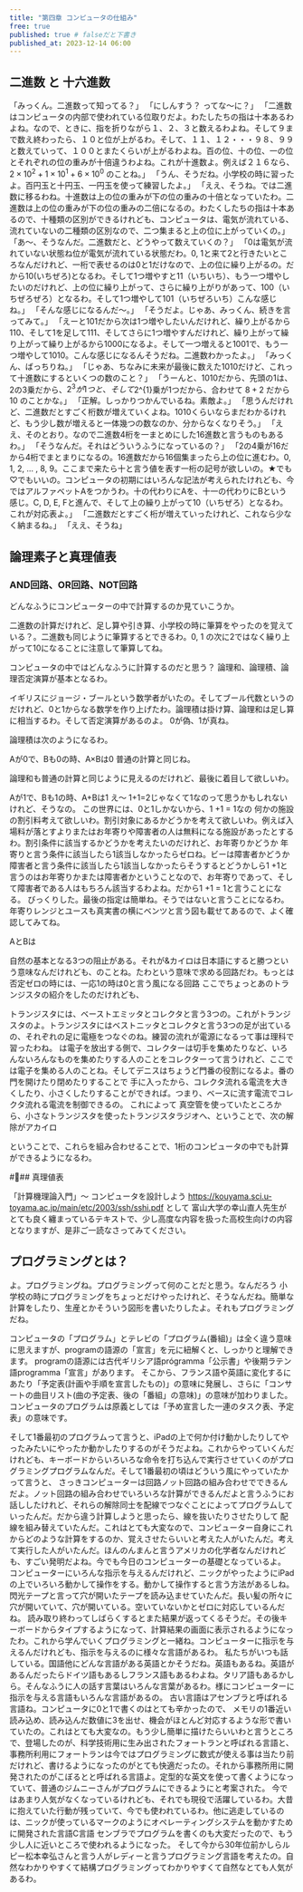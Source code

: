 ```yaml
---
title: "第四章 コンピュータの仕組み"
free: true
published: true # falseだと下書き
published_at: 2023-12-14 06:00
---
```


## 二進数 と 十六進数

「みっくん。二進数って知ってる？」
「にしんすう？ ってな〜に？」
「二進数はコンピュータの内部で使われている位取りだよ。わたしたちの指は十本あるわよね。なので、ときに、指を折りながら１、２、３と数えるわよね。そして９まで数え終わったら、１０と位が上がるわ。そして、１１、１２・・・９８、９９と数えていって、１００とまたくらいが上がるわよね。百の位、十の位、一の位とそれぞれの位の重みが十倍違うわよね。これが十進数よ。例えば２１６なら、$2 \times 10^{2} + 1 \times 10^{1} + 6 \times 10^{0}$ のことね。」
「うん、そうだね。小学校の時に習ったよ。百円玉と十円玉、一円玉を使って練習したよ。」
「ええ、そうね。では二進数に移るわね。十進数は上の位の重みが下の位の重みの十倍となっていたわ。二進数は上の位の重みが下の位の重みの二倍になるの。わたくしたちの指は十本あるので、十種類の区別ができるけれども、コンピュータは、電気が流れている、流れていないの二種類の区別なので、二つ集まると上の位に上がっていくの。」
「あ〜、そうなんだ。二進数だと、どうやって数えていくの？」
「0は電気が流れていない状態ね位が電気が流れている状態だわ。0, 1と来て2と行きたいところなんだけれど、一桁で表せるのは0と1だけなので、上の位に繰り上がるの。だから10(いちぜろ)となるわ。そして1つ増やすと11（いちいち）、もう一つ増やしたいのだけれど、上の位に繰り上がって、さらに繰り上がりがあって、100（いちぜろぜろ）となるわ。そして1つ増やして101（いちぜろいち）こんな感じね。」
「そんな感じになるんだ〜。」
「そうだよ。じゃあ、みっくん、続きを言ってみて。」
「えーと101だから次は1つ増やしたいんだけれど、繰り上がるから110、そして1を足して111、そしてさらに1つ増やすんだけれど、繰り上がって繰り上がって繰り上がるから1000になるよ。そして一つ増えると1001で、もう一つ増やして1010。こんな感じになるんそうだね。二進数わかったよ。」
「みっくん、ばっちりね。」
「じゃあ、ちなみに未来が最後に数えた1010だけど、これって十進数にするといくつの数のこと？」
「うーんと、1010だから、先頭の1は、2の3乗だから、$2^{3}が1つと、そして$2^{1}乗が1つだから、合わせて $8+2$ だから $10$ のことかな。」
「正解。しっかりつかんでいるね。素敵よ。」
「思うんだけれど、二進数だとすごく桁数が増えていくよね。1010くらいならまだわかるけれど、もう少し数が増えると一体幾つの数なのか、分からなくなりそう。」
「ええ、そのとおり。なので二進数4桁を一まとめにした16進数と言うものもあるわ。」
「そうなんだ。それはどういうふうになっているの？」
「2の4乗が16だから4桁でまとまりになるの。16進数だから16個集まったら上の位に進むわ。0, 1, 2, ... , 8, 9。ここまで来たら十と言う値を表す一桁の記号が欲しいの。★でも♡でもいいの。コンピュータの初期にはいろんな記法が考えられたけれども、今ではアルファベットAをつかうわ。十の代わりにAを、十一の代わりにBという感じ。C, D, E, Fと進んで、そして上の繰り上がって10（いちぜろ）となるわ。これが対応表よ。」
「二進数だとすごく桁が増えていったけれど、これなら少なく納まるね。」
「ええ、そうね」

## 論理素子と真理値表

### AND回路、OR回路、NOT回路

どんなふうにコンピューターの中で計算するのか見ていこうか。

二進数の計算だけれど、足し算や引き算、小学校の時に筆算をやったのを覚えている？。二進数も同じように筆算するとできるわ。0, 1 の次に2ではなく繰り上がって10になることに注意して筆算してね。

コンピュータの中ではどんなふうに計算するのだと思う？ 論理和、論理積、論理否定演算が基本となるわ。

イギリスにジョージ・ブールという数学者がいたの。そしてブール代数というのだけれど、0と1からなる数学を作り上げたわ。論理積は掛け算、論理和は足し算に相当するわ。そして否定演算があるのよ。
0が偽、1が真ね。

論理積は次のようになるわ。

Aが0で、Bも0の時、A×Bは0 普通の計算と同じね。

論理和も普通の計算と同じように見えるのだけれど、最後に着目して欲しいわ。

Aが1で、Bも1の時、A+Bは1 え〜 1+1=2じゃなくて1なのって思うかもしれないけれど、そうなの。
この世界には、0と1しかないから、1 +1 = 1なの
何かの施設の割引料考えて欲しいわ。割引対象にあるかどうかを考えて欲しいわ。例えば入場料が落とすよりまたはお年寄りや障害者の人は無料になる施設があったとするわ。割引条件に該当するかどうかを考えたいのだけれど、お年寄りかどうか 年寄りと言う条件に該当したら1該当しなかったらゼロね。ビーは障害者かどうか障害者と言う条件に該当したら1該当しなかったらそうするとどうかしら1 +1と言うのはお年寄りかまたは障害者かということなので、お年寄りであって、そして障害者である人はもちろん該当するわよね。だから1 +1 = 1と言うことになる。 びっくりした。最後の指定は簡単ね。そうではないと言うことになるわ。年寄りレンジとユースも真実書の横にベンツと言う図も載せてあるので、よく確認してみてね。



AとBは





自然の基本となる3つの阻止がある。それが&カイロは日本語にすると勝つという意味なんだけれども、のことね。たわという意味で求める回路だわ。もっとは否定ゼロの時には、一応1の時は0と言う風になる回路 ここでちょっとあのトランジスタの紹介をしたのだけれども、

トランジスタには、ベーストエミッタとコレクタと言う3つの。これがトランジスタのよ。トランジスタにはベストニッタとコレクタと言う3つの足が出ているの、それぞれの足に電極をつなぐのね。練習の流れが電源になるって事は理科で習ったわね。 は電子を放出する側で、コレクターは切手を集めたりなど、いろんないろんなものを集めたりする人のことをコレクターって言うけれど、ここでは電子を集める人のことね。そしてデニスはちょうど門番の役割になるよ。番の門を開けたり閉めたりすることで 手に入ったから、コレクタ流れる電流を大きくしたり、小さくしたりすることができれば。つまり、ベースに流す電流でコレクタ流れる電流を制御できるの。 これによって 真空管を使っていたところから、小さなトランジスタを使ったトランジスタラジオへ、ということで、次の解除がアカイロ

ということで、これらを組み合わせることで、1桁のコンピュータの中でも計算ができるようになるわ。

### 真理値表

「計算機理論入門」〜 コンピュータを設計しよう https://kouyama.sci.u-toyama.ac.jp/main/etc/2003/ssh/sshi.pdf として 富山大学の幸山直人先生が
とても良く纏まっているテキストで、少し高度な内容を扱った高校生向けの内容となりますが、是非ご一読なさってみてください。


## プログラミングとは？

よ。プログラミングね。プログラミングって何のことだと思う。なんだろう 小学校の時にプログラミングをちょっとだけやったけれど、そうなんだね。簡単な計算をしたり、生産とかそういう図形を書いたりしたよ。それもプログラミングだね。

コンピュータの「プログラム」とテレビの「プログラム(番組)」は全く違う意味に思えますが、programの語源の「宣言」を元に紐解くと、しっかりと理解できます。
programの語源には古代ギリシア語prógramma「公示書」や後期ラテン語programma「宣言」があります。
そこから、フランス語や英語に変化するにあたり「予定表(計画や手順を宣言したもの)」の意味に発展し、さらに「コンサートの曲目リスト(曲の予定表、後の「番組」の意味)」の意味が加わりました。
コンピュータのプログラムは原義としては「予め宣言した一連のタスク表、予定表」の意味です。

そして1番最初のプログラムって言うと、iPadの上で何か付け動かしたりしてやったみたいにやったか動かしたりするのがそうだよね。これからやっていくんだけれども、キーボードからいろいろな命令を打ち込んで実行させていくのがプログラミングプログラムなんだ。そして1番最初の頃はどういう風にやっていたかって言うと、 さっきコンピューターは回路ノット回路の組み合わせでできるんだよ。ノット回路の組み合わせでいろいろな計算ができるんだよと言うふうにお話ししたけれど、それらの解除同士を配線でつなぐことによってプログラムしていったんだ。だから違う計算しようと思ったら、線を抜いたりさせたりして 配線を組み替えていたんだ。これはとても大変なので、コンピューター自身にこれからどのような計算をするのか、覚えさせたらいいと考えた人がいたんだ。考えて実行した人がいたんだ。ほんのんまんと言うアメリカの化学者なんだけれども、すごい発明だよね。今でも今日のコンピューターの基礎となっているよ。 コンピューターにいろんな指示を与えるんだけれど、ニックがやったようにiPadの上でいろいろ動かして操作をする。動かして操作すると言う方法があるしね。閃光テープと言って穴が開いたテープを読み込ませていたんだ。長い髪の所々に穴が開いていて、穴が開いている。空いていないかとゼロに対応しているんだね。 読み取り終わってしばらくするとまた結果が返ってくるそうだ。その後キーボードからタイプするようになって、計算結果の画面に表示されるようになったわ。これから学んでいくプログラミングと一緒ね。コンピューターに指示を与えるんだけれども、指示を与えるのに様々な言語があるわ。 私たちがいつも話している。国語他にどんな言語がある英語とかそうだね。英語もあるね。英語があるんだったらドイツ語もあるしフランス語もあるわよね。タリア語もあるかしら。そんなふうに人の話す言葉はいろんな言葉があるわ。様にコンピューターに指示を与える言語もいろんな言語があるの。 古い言語はアセンブラと呼ばれる言語ね。コンピュータに0と1で書くのはとても辛かったので、 メモリの1番近い読み込め、読み込んだ数値に3を出せ、機会がほとんど対応するような形で書いていたの。これはとても大変なの。もう少し簡単に描けたらいいわと言うところで、登場したのが、科学技術用に生み出されたフォートランと呼ばれる言語と、事務所利用にフォートランは今ではプログラミングに数式が使える事は当たり前だけれど、書けるようになったのがとても快適だったの。それから事務所用に開発されたのがこぼるとと呼ばれる言語よ。定型的な英文を使って書くようになっていて、普通のジムニーさんがプログラムにできるようにと考案された。 今ではあまり人気がなくなっているけれども、それでも現役で活躍しているわ。大昔に抱えていた行動が残っていて、今でも使われているわ。他に逃走しているのは、ニックが使っているマークのようにオペレーティングシステムを動かすために開発された言語C言語 センブラでプログラムを書くのも大変だったので、もう少し人に近いところで使われるようになった。 そして今から30年位前かしらルピー松本幸弘さんと言う人がレディーと言うプログラミング言語を考えたの。自然なわかりやすくて結構プログラミングってわかりやすくて自然なとても人気があるわ。
